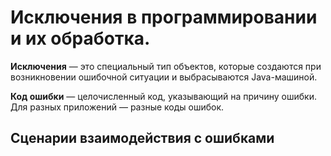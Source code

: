 # Исключения в программировании и их обработка.

**Исключения** — это специальный тип объектов, которые создаются при
возникновении ошибочной ситуации и выбрасываются Java-машиной.

**Код ошибки** — целочисленный код, указывающий на причину ошибки. Для
разных приложений — разные коды ошибок.

## Сценарии взаимодействия с ошибками


